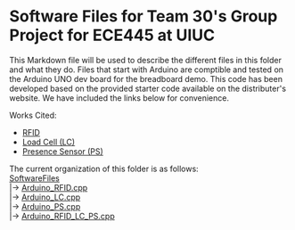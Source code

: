 # Software Files for Team 30's Group Project for ECE445 at UIUC

This Markdown file will be used to describe the different files in this folder and what they do. Files that start with Arduino are comptible and tested on the Arduino UNO dev board for the breadboard demo. This code has been developed based on the provided starter code available on the distributer's website. We have included the links below for convenience.        

Works Cited:  
- [RFID](https://www.electronicwings.com/esp32/rfid-rc522-interfacing-with-esp32)
- [Load Cell (LC)](https://learn.adafruit.com/adafruit-nau7802-24-bit-adc-stemma-qt-qwiic/arduino) 
- [Presence Sensor (PS)](https://learn.adafruit.com/ir-breakbeam-sensors/arduino) 

The current organization of this folder is as follows:  
  [SoftwareFiles](./)  
  |-> [Arduino_RFID.cpp](./Arduino_RFID.cpp)  
  |-> [Arduino_LC.cpp](./Arduino_LC.cpp)  
  |-> [Arduino_PS.cpp](./Arduino_PS.cpp)  
  |-> [Arduino_RFID_LC_PS.cpp](./Arduino_RFID_LC_PS.cpp)  


